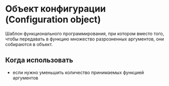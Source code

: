 # Объект конфигурации (Configuration object)

Шаблон функционального программирования, при котором вместо того, чтобы передавать в функцию множество разрозненных аргументов, они собираются в объект.

## Когда использовать

- если нужно уменьшить количество принимаемых функцией аргументов
